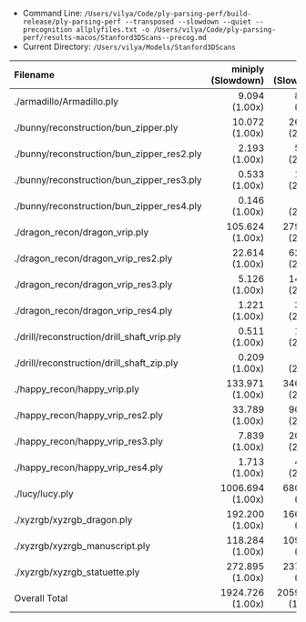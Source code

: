* Command Line: `/Users/vilya/Code/ply-parsing-perf/build-release/ply-parsing-perf --transposed --slowdown --quiet --precognition allplyfiles.txt -o /Users/vilya/Code/ply-parsing-perf/results-macos/Stanford3DScans--precog.md`
* Current Directory: `/Users/vilya/Models/Stanford3DScans`

| Filename                                    |      miniply (Slowdown) |       happly (Slowdown) |      tinyply (Slowdown) |         rply (Slowdown) |      msh_ply (Slowdown) |
| :------------------------------------------ | ----------------------: | ----------------------: | ----------------------: | ----------------------: | ----------------------: |
| ./armadillo/Armadillo.ply                   |        9.094    (1.00x) |       86.098    (9.47x) |       39.172    (4.31x) |       47.405    (5.21x) |       11.307    (1.24x) |
| ./bunny/reconstruction/bun_zipper.ply       |       10.072    (1.00x) |      261.452   (25.96x) |      124.616   (12.37x) |       32.932    (3.27x) |       28.411    (2.82x) |
| ./bunny/reconstruction/bun_zipper_res2.ply  |        2.193    (1.00x) |       58.690   (26.76x) |       34.480   (15.72x) |        7.522    (3.43x) |        6.425    (2.93x) |
| ./bunny/reconstruction/bun_zipper_res3.ply  |        0.533    (1.00x) |       13.887   (26.08x) |        6.545   (12.29x) |        1.795    (3.37x) |        1.638    (3.07x) |
| ./bunny/reconstruction/bun_zipper_res4.ply  |        0.146    (1.00x) |        3.348   (23.01x) |        1.585   (10.89x) |        0.442    (3.04x) |        0.389    (2.67x) |
| ./dragon_recon/dragon_vrip.ply              |      105.624    (1.00x) |     2798.972   (26.50x) |     1408.846   (13.34x) |      343.063    (3.25x) |      316.954    (3.00x) |
| ./dragon_recon/dragon_vrip_res2.ply         |       22.614    (1.00x) |      621.331   (27.47x) |      324.500   (14.35x) |       80.067    (3.54x) |       71.565    (3.16x) |
| ./dragon_recon/dragon_vrip_res3.ply         |        5.126    (1.00x) |      144.035   (28.10x) |       74.965   (14.62x) |       18.851    (3.68x) |       16.357    (3.19x) |
| ./dragon_recon/dragon_vrip_res4.ply         |        1.221    (1.00x) |       32.285   (26.45x) |       17.483   (14.32x) |        4.132    (3.38x) |        3.738    (3.06x) |
| ./drill/reconstruction/drill_shaft_vrip.ply |        0.511    (1.00x) |       12.676   (24.81x) |        6.513   (12.75x) |        1.667    (3.26x) |        1.463    (2.86x) |
| ./drill/reconstruction/drill_shaft_zip.ply  |        0.209    (1.00x) |        4.866   (23.26x) |        2.381   (11.38x) |        0.642    (3.07x) |        0.583    (2.79x) |
| ./happy_recon/happy_vrip.ply                |      133.971    (1.00x) |     3468.861   (25.89x) |     1709.679   (12.76x) |      423.083    (3.16x) |      404.770    (3.02x) |
| ./happy_recon/happy_vrip_res2.ply           |       33.789    (1.00x) |      905.632   (26.80x) |      452.085   (13.38x) |      112.970    (3.34x) |      104.525    (3.09x) |
| ./happy_recon/happy_vrip_res3.ply           |        7.839    (1.00x) |      205.352   (26.20x) |      101.900   (13.00x) |       25.628    (3.27x) |       23.432    (2.99x) |
| ./happy_recon/happy_vrip_res4.ply           |        1.713    (1.00x) |       45.471   (26.54x) |       22.756   (13.28x) |        5.711    (3.33x) |        5.243    (3.06x) |
| ./lucy/lucy.ply                             |     1006.694    (1.00x) |     6801.919    (6.76x) |     2589.559    (2.57x) |     3538.768    (3.52x) |     1089.835    (1.08x) |
| ./xyzrgb/xyzrgb_dragon.ply                  |      192.200    (1.00x) |     1660.409    (8.64x) |      631.857    (3.29x) |      842.423    (4.38x) |      232.419    (1.21x) |
| ./xyzrgb/xyzrgb_manuscript.ply              |      118.284    (1.00x) |     1091.825    (9.23x) |      473.763    (4.01x) |      581.504    (4.92x) |      134.983    (1.14x) |
| ./xyzrgb/xyzrgb_statuette.ply               |      272.895    (1.00x) |     2379.872    (8.72x) |      862.235    (3.16x) |     1196.539    (4.38x) |      395.643    (1.45x) |
| Overall Total                               |     1924.726    (1.00x) |    20596.981   (10.70x) |     8884.919    (4.62x) |     7265.146    (3.77x) |     2849.680    (1.48x) |
